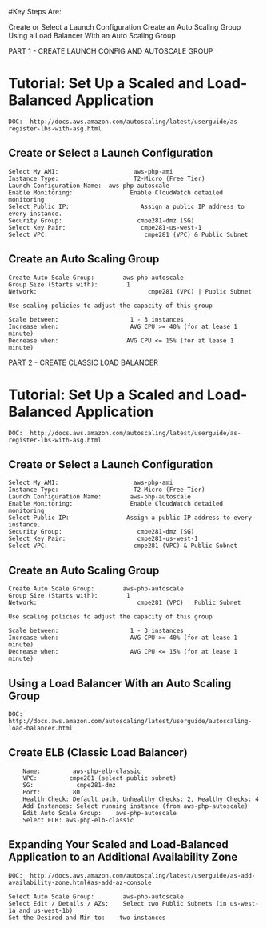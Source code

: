 #Key Steps Are:

Create or Select a Launch Configuration
Create an Auto Scaling Group
Using a Load Balancer With an Auto Scaling Group

PART 1 - CREATE LAUNCH CONFIG AND AUTOSCALE GROUP

# Tutorial: Set Up a Scaled and Load-Balanced Application

    DOC:  http://docs.aws.amazon.com/autoscaling/latest/userguide/as-register-lbs-with-asg.html
    
## Create or Select a Launch Configuration

    Select My AMI:                     aws-php-ami
    Instance Type:                     T2-Micro (Free Tier)
    Launch Configuration Name:  aws-php-autoscale
    Enable Monitoring:                Enable CloudWatch detailed monitoring
    Select Public IP:                    Assign a public IP address to every instance.
    Security Group:                     cmpe281-dmz (SG)
    Select Key Pair:                     cmpe281-us-west-1
    Select VPC:                           cmpe281 (VPC) & Public Subnet
    

## Create an Auto Scaling Group

    Create Auto Scale Group:        aws-php-autoscale
    Group Size (Starts with):        1
    Network:                               cmpe281 (VPC) | Public Subnet
    
    Use scaling policies to adjust the capacity of this group

    Scale between:                    1 - 3 instances
    Increase when:                    AVG CPU >= 40% (for at lease 1 minute)
    Decrease when:                   AVG CPU <= 15% (for at lease 1 minute)
    
PART 2 - CREATE CLASSIC LOAD BALANCER

    
# Tutorial: Set Up a Scaled and Load-Balanced Application

    DOC:  http://docs.aws.amazon.com/autoscaling/latest/userguide/as-register-lbs-with-asg.html
    
## Create or Select a Launch Configuration

    Select My AMI:                     aws-php-ami
    Instance Type:                     T2-Micro (Free Tier)
    Launch Configuration Name:        aws-php-autoscale
    Enable Monitoring:                Enable CloudWatch detailed monitoring
    Select Public IP:                Assign a public IP address to every instance.
    Security Group:                     cmpe281-dmz (SG)
    Select Key Pair:                    cmpe281-us-west-1
    Select VPC:                        cmpe281 (VPC) & Public Subnet
    

## Create an Auto Scaling Group

    Create Auto Scale Group:        aws-php-autoscale
    Group Size (Starts with):        1
    Network:                            cmpe281 (VPC) | Public Subnet
    
    Use scaling policies to adjust the capacity of this group

    Scale between:                    1 - 3 instances
    Increase when:                    AVG CPU >= 40% (for at lease 1 minute)
    Decrease when:                    AVG CPU <= 15% (for at lease 1 minute)


## Using a Load Balancer With an Auto Scaling Group    
    DOC: http://docs.aws.amazon.com/autoscaling/latest/userguide/autoscaling-load-balancer.html
    
    
## Create ELB (Classic Load Balancer)

        Name:         aws-php-elb-classic 
        VPC:         cmpe281 (select public subnet)
        SG:            cmpe281-dmz
        Port:         80
        Health Check: Default path, Unhealthy Checks: 2, Healthy Checks: 4
        Add Instances: Select running instance (from aws-php-autoscale)        
        Edit Auto Scale Group:    aws-php-autoscale
        Select ELB: aws-php-elb-classic
    
    
## Expanding Your Scaled and Load-Balanced Application to an Additional Availability Zone

    DOC:  http://docs.aws.amazon.com/autoscaling/latest/userguide/as-add-availability-zone.html#as-add-az-console
    
    Select Auto Scale Group:        aws-php-autoscale
    Select Edit / Details / AZs:    Select two Public Subnets (in us-west-1a and us-west-1b)
    Set the Desired and Min to:    two instances    
   

